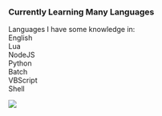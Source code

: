 ### Currently Learning Many Languages
Languages I have some knowledge in:\
  English\
  Lua\
  NodeJS\
  Python\
  Batch\
  VBScript\
  Shell

![](https://gpvc.arturio.dev/coolgoagle)
